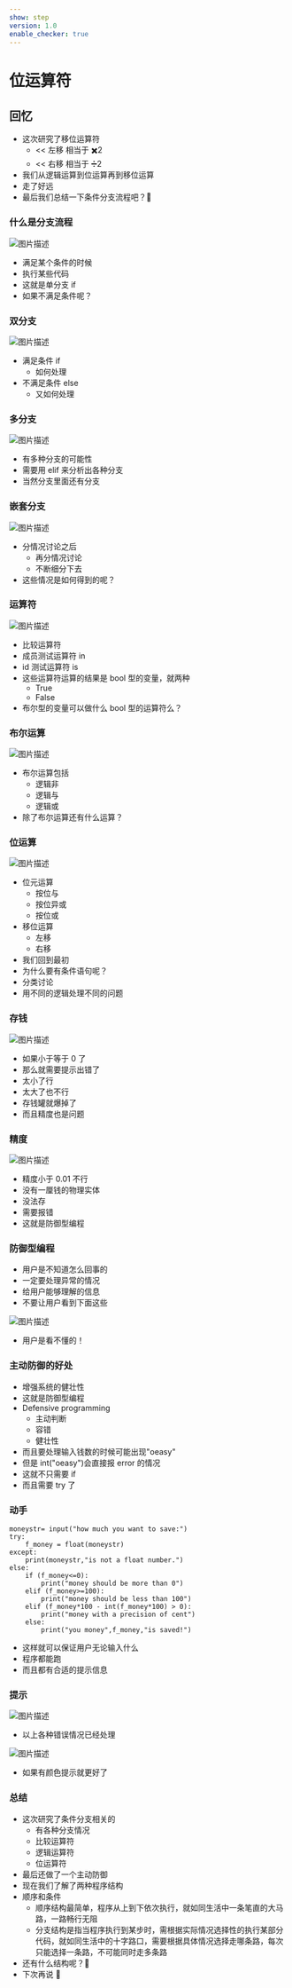 ```yaml
---
show: step
version: 1.0
enable_checker: true
---
```


# 位运算符

## 回忆

- 这次研究了移位运算符
  - << 左移 相当于 ✖️2
  - << 右移 相当于 ➗️2
- 我们从逻辑运算到位运算再到移位运算
- 走了好远
- 最后我们总结一下条件分支流程吧？🤔

### 什么是分支流程

![图片描述](https://doc.shiyanlou.com/courses/uid1190679-20210907-1631023194343)

- 满足某个条件的时候
- 执行某些代码
- 这就是单分支 if
- 如果不满足条件呢？

### 双分支

![图片描述](https://doc.shiyanlou.com/courses/uid1190679-20210919-1632041248626)

- 满足条件 if
  - 如何处理
- 不满足条件 else
  - 又如何处理

### 多分支

![图片描述](https://doc.shiyanlou.com/courses/uid1190679-20210925-1632559114388)

- 有多种分支的可能性
- 需要用 elif 来分析出各种分支
- 当然分支里面还有分支

### 嵌套分支

![图片描述](https://doc.shiyanlou.com/courses/uid1190679-20210919-1632061213313)

- 分情况讨论之后
  - 再分情况讨论
  - 不断细分下去
- 这些情况是如何得到的呢？

### 运算符

![图片描述](https://doc.shiyanlou.com/courses/uid1190679-20210926-1632627747038)

- 比较运算符
- 成员测试运算符 in
- id 测试运算符 is
- 这些运算符运算的结果是 bool 型的变量，就两种
  - True
  - False
- 布尔型的变量可以做什么 bool 型的运算符么？

### 布尔运算

![图片描述](https://doc.shiyanlou.com/courses/uid1190679-20210926-1632627856936)

- 布尔运算包括
  - 逻辑非
  - 逻辑与
  - 逻辑或
- 除了布尔运算还有什么运算？

### 位运算

![图片描述](https://doc.shiyanlou.com/courses/uid1190679-20210926-1632627939972)

- 位元运算
  - 按位与
  - 按位异或
  - 按位或
- 移位运算
  - 左移
  - 右移
- 我们回到最初
- 为什么要有条件语句呢？
- 分类讨论
- 用不同的逻辑处理不同的问题

### 存钱

![图片描述](https://doc.shiyanlou.com/courses/uid1190679-20210926-1632628066734)

- 如果小于等于 0 了
- 那么就需要提示出错了
- 太小了行
- 太大了也不行
- 存钱罐就爆掉了
- 而且精度也是问题

### 精度

![图片描述](https://doc.shiyanlou.com/courses/uid1190679-20210926-1632628155896)

- 精度小于 0.01 不行
- 没有一厘钱的物理实体
- 没法存
- 需要报错
- 这就是防御型编程

### 防御型编程

- 用户是不知道怎么回事的
- 一定要处理异常的情况
- 给用户能够理解的信息
- 不要让用户看到下面这些

![图片描述](https://doc.shiyanlou.com/courses/uid1190679-20210926-1632629014159)

- 用户是看不懂的！

### 主动防御的好处

- 增强系统的健壮性
- 这就是防御型编程
- Defensive programming
  - 主动判断
  - 容错
  - 健壮性
- 而且要处理输入钱数的时候可能出现"oeasy"
- 但是 int("oeasy")会直接报 error 的情况
- 这就不只需要 if
- 而且需要 try 了

### 动手

```python3
moneystr= input("how much you want to save:")
try:
    f_money = float(moneystr)
except:
    print(moneystr,"is not a float number.")
else:
    if (f_money<=0):
        print("money should be more than 0")
    elif (f_money>=100):
        print("money should be less than 100")
    elif (f_money*100 - int(f_money*100) > 0):
        print("money with a precision of cent")
    else:
        print("you money",f_money,"is saved!")
```

- 这样就可以保证用户无论输入什么
- 程序都能跑
- 而且都有合适的提示信息

### 提示

![图片描述](https://doc.shiyanlou.com/courses/uid1190679-20220327-1648387195051/wm)

- 以上各种错误情况已经处理

![图片描述](https://doc.shiyanlou.com/courses/uid1190679-20220327-1648387147348/wm)


- 如果有颜色提示就更好了

### 总结

- 这次研究了条件分支相关的
  - 有各种分支情况
  - 比较运算符
  - 逻辑运算符
  - 位运算符
- 最后还做了一个主动防御
- 现在我们了解了两种程序结构
- 顺序和条件
  - 顺序结构最简单，程序从上到下依次执行，就如同生活中一条笔直的大马路，一路畅行无阻
  - 分支结构是指当程序执行到某步时，需根据实际情况选择性的执行某部分代码，就如同生活中的十字路口，需要根据具体情况选择走哪条路，每次只能选择一条路，不可能同时走多条路
- 还有什么结构呢？🤔
- 下次再说 👋
